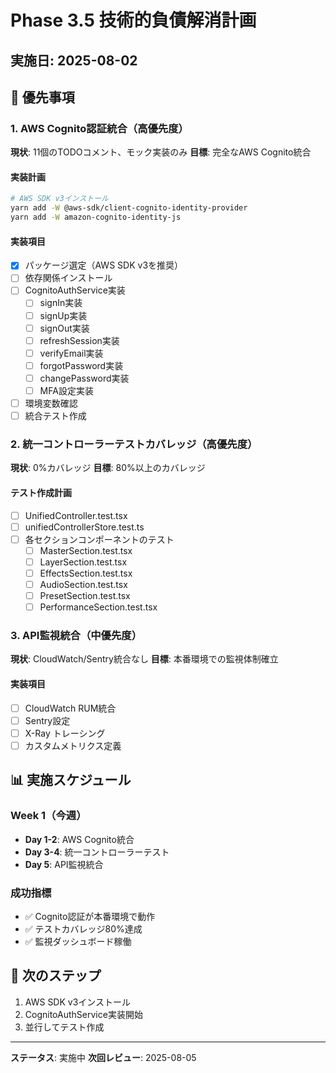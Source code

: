 # Phase 3.5 技術的負債解消計画

## 実施日: 2025-08-02

## 🎯 優先事項

### 1. AWS Cognito認証統合（高優先度）
**現状**: 11個のTODOコメント、モック実装のみ
**目標**: 完全なAWS Cognito統合

#### 実装計画
```bash
# AWS SDK v3インストール
yarn add -W @aws-sdk/client-cognito-identity-provider
yarn add -W amazon-cognito-identity-js
```

#### 実装項目
- [x] パッケージ選定（AWS SDK v3を推奨）
- [ ] 依存関係インストール
- [ ] CognitoAuthService実装
  - [ ] signIn実装
  - [ ] signUp実装
  - [ ] signOut実装
  - [ ] refreshSession実装
  - [ ] verifyEmail実装
  - [ ] forgotPassword実装
  - [ ] changePassword実装
  - [ ] MFA設定実装
- [ ] 環境変数確認
- [ ] 統合テスト作成

### 2. 統一コントローラーテストカバレッジ（高優先度）
**現状**: 0%カバレッジ
**目標**: 80%以上のカバレッジ

#### テスト作成計画
- [ ] UnifiedController.test.tsx
- [ ] unifiedControllerStore.test.ts
- [ ] 各セクションコンポーネントのテスト
  - [ ] MasterSection.test.tsx
  - [ ] LayerSection.test.tsx
  - [ ] EffectsSection.test.tsx
  - [ ] AudioSection.test.tsx
  - [ ] PresetSection.test.tsx
  - [ ] PerformanceSection.test.tsx

### 3. API監視統合（中優先度）
**現状**: CloudWatch/Sentry統合なし
**目標**: 本番環境での監視体制確立

#### 実装項目
- [ ] CloudWatch RUM統合
- [ ] Sentry設定
- [ ] X-Ray トレーシング
- [ ] カスタムメトリクス定義

## 📊 実施スケジュール

### Week 1（今週）
- **Day 1-2**: AWS Cognito統合
- **Day 3-4**: 統一コントローラーテスト
- **Day 5**: API監視統合

### 成功指標
- ✅ Cognito認証が本番環境で動作
- ✅ テストカバレッジ80%達成
- ✅ 監視ダッシュボード稼働

## 🚀 次のステップ
1. AWS SDK v3インストール
2. CognitoAuthService実装開始
3. 並行してテスト作成

---

**ステータス**: 実施中
**次回レビュー**: 2025-08-05